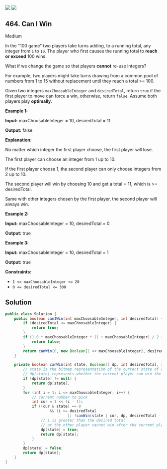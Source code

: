 [![](https://img.shields.io/github/stars/javadev/LeetCode-in-Java?label=Stars&style=flat-square)](https://github.com/javadev/LeetCode-in-Java)
[![](https://img.shields.io/github/forks/javadev/LeetCode-in-Java?label=Fork%20me%20on%20GitHub%20&style=flat-square)](https://github.com/javadev/LeetCode-in-Java/fork)

## 464\. Can I Win

Medium

In the "100 game" two players take turns adding, to a running total, any integer from `1` to `10`. The player who first causes the running total to **reach or exceed** 100 wins.

What if we change the game so that players **cannot** re-use integers?

For example, two players might take turns drawing from a common pool of numbers from 1 to 15 without replacement until they reach a total >= 100.

Given two integers `maxChoosableInteger` and `desiredTotal`, return `true` if the first player to move can force a win, otherwise, return `false`. Assume both players play **optimally**.

**Example 1:**

**Input:** maxChoosableInteger = 10, desiredTotal = 11

**Output:** false

**Explanation:** 

No matter which integer the first player choose, the first player will lose. 

The first player can choose an integer from 1 up to 10. 

If the first player choose 1, the second player can only choose integers from 2 up to 10. 

The second player will win by choosing 10 and get a total = 11, which is >= desiredTotal. 

Same with other integers chosen by the first player, the second player will always win.

**Example 2:**

**Input:** maxChoosableInteger = 10, desiredTotal = 0

**Output:** true

**Example 3:**

**Input:** maxChoosableInteger = 10, desiredTotal = 1

**Output:** true

**Constraints:**

*   `1 <= maxChoosableInteger <= 20`
*   `0 <= desiredTotal <= 300`

## Solution

```java
public class Solution {
    public boolean canIWin(int maxChoosableInteger, int desiredTotal) {
        if (desiredTotal <= maxChoosableInteger) {
            return true;
        }
        if (1.0 * maxChoosableInteger * (1 + maxChoosableInteger) / 2 < desiredTotal) {
            return false;
        }
        return canWin(0, new Boolean[1 << maxChoosableInteger], desiredTotal, maxChoosableInteger);
    }

    private boolean canWin(int state, Boolean[] dp, int desiredTotal, int maxChoosableInteger) {
        // state is the bitmap representation of the current state of choosable integers left
        // dp[state] represents whether the current player can win the game at state
        if (dp[state] != null) {
            return dp[state];
        }
        for (int i = 1; i <= maxChoosableInteger; i++) {
            // current number to pick
            int cur = 1 << (i - 1);
            if ((cur & state) == 0
                    && (i >= desiredTotal
                            || !canWin(state | cur, dp, desiredTotal - i, maxChoosableInteger))) {
                // i is greater than the desired total
                // or the other player cannot win after the current player picks i
                dp[state] = true;
                return dp[state];
            }
        }
        dp[state] = false;
        return dp[state];
    }
}
```